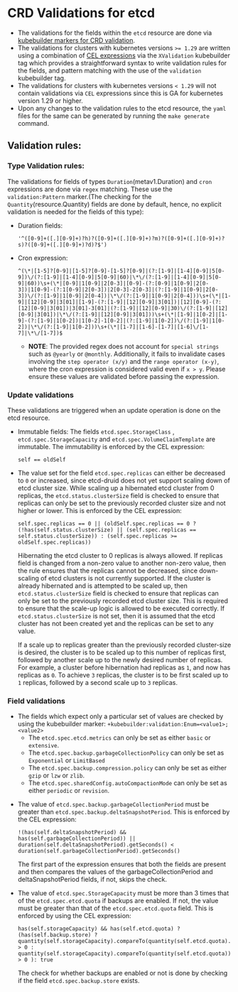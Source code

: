 # CRD Validations for etcd

* The validations for the fields within the `etcd` resource are done via [kubebuilder markers for CRD validation](https://book.kubebuilder.io/reference/markers/crd-validation). 
* The validations for clusters with kubernetes versions `>= 1.29` are written using a combination of [CEL expressions](https://kubernetes.io/docs/reference/using-api/cel/) via the `XValidation` kubebuilder tag which provides a straightforward syntax to write validation rules for the fields, and pattern matching with the use of the `validation` kubebuilder tag.
* The validations for clusters with kubernetes versions `< 1.29` will not contain validations via `CEL` expressions since this is GA for kubernetes version 1.29 or higher.
* Upon any changes to the validation rules to the etcd resource, the `yaml` files for the same can be generated by running the `make generate` command.

## Validation rules:
### Type Validation rules:
The validations for fields of types `Duration`(metav1.Duration) and `cron` expressions are done via `regex` matching. These use the `validation:Pattern` marker.(The checking for the `Quantity`(resource.Quantity) fields are done by default, hence, no explicit validation is needed for the fields of this type):
* Duration fields: 
  ```
  '^([0-9]+([.][0-9]+)?h)?([0-9]+([.][0-9]+)?m)?([0-9]+([.][0-9]+)?s)?([0-9]+([.][0-9]+)?d)?$')
  ```
* Cron expression:
  ```
  ^(\*|[1-5]?[0-9]|[1-5]?[0-9]-[1-5]?[0-9]|(?:[1-9]|[1-4][0-9]|5[0-9])\/(?:[1-9]|[1-4][0-9]|5[0-9]|60)|\*\/(?:[1-9]|[1-4][0-9]|5[0-9]|60))\s+(\*|[0-9]|1[0-9]|2[0-3]|[0-9]-(?:[0-9]|1[0-9]|2[0-3])|1[0-9]-(?:1[0-9]|2[0-3])|2[0-3]-2[0-3]|(?:[1-9]|1[0-9]|2[0-3])\/(?:[1-9]|1[0-9]|2[0-4])|\*\/(?:[1-9]|1[0-9]|2[0-4]))\s+(\*|[1-9]|[12][0-9]|3[01]|[1-9]-(?:[1-9]|[12][0-9]|3[01])|[12][0-9]-(?:[12][0-9]|3[01])|3[01]-3[01]|(?:[1-9]|[12][0-9]|30)\/(?:[1-9]|[12][0-9]|3[01])|\*\/(?:[1-9]|[12][0-9]|3[01]))\s+(\*|[1-9]|1[0-2]|[1-9]-(?:[1-9]|1[0-2])|1[0-2]-1[0-2]|(?:[1-9]|1[0-2])\/(?:[1-9]|1[0-2])|\*\/(?:[1-9]|1[0-2]))\s+(\*|[1-7]|[1-6]-[1-7]|[1-6]\/[1-7]|\*\/[1-7])$
  ```

    * **NOTE**: The provided regex does not account for `special strings` such as `@yearly` or `@monthly`. Additionally, it fails to invalidate cases involving the `step operator (x/y)` and the `range operator (x-y)`, where the cron expression is considered valid even if `x > y`. Please ensure these values are validated before passing the expression.

### Update validations
These validations are triggered when an update operation is done on the etcd resource.
* Immutable fields: The fields `etcd.spec.StorageClass` , `etcd.spec.StorageCapacity` and `etcd.spec.VolumeClaimTemplate` are immutable. The immutability is enforced by the CEL expression:
  ```
  self == oldSelf
  ```

* The value set for the field `etcd.spec.replicas` can either be decreased to `0` or increased, since etcd-druid does not yet support scaling down of etcd cluster size. While scaling up a hibernated etcd cluster from 0 replicas, the `etcd.status.clusterSize` field is checked to ensure that replicas can only be set to the previously recorded cluster size and not higher or lower. This is enforced by the CEL expression:
  ```
  self.spec.replicas == 0 || (oldSelf.spec.replicas == 0 ? (!has(self.status.clusterSize) || (self.spec.replicas == self.status.clusterSize)) : (self.spec.replicas >= oldSelf.spec.replicas))
  ```
  Hibernating the etcd cluster to 0 replicas is always allowed. If replicas field is changed from a non-zero value to another non-zero value, then the rule ensures that the replicas cannot be decreased, since down-scaling of etcd clusters is not currently supported. If the cluster is already hibernated and is attempted to be scaled up, then `etcd.status.clusterSize` field is checked to ensure that replicas can only be set to the previously recorded etcd cluster size. This is required to ensure that the scale-up logic is allowed to be executed correctly. If `etcd.status.clusterSize` is not set, then it is assumed that the etcd cluster has not been created yet and the replicas can be set to any value.

  If a scale up to replicas greater than the previously recorded cluster-size is desired, the cluster is to be scaled up to this number of replicas first, followed by another scale up to the newly desired number of replicas. For example, a cluster before hibernation had replicas as `1`, and now has replicas as `0`. To achieve `3` replicas, the cluster is to be first scaled up to `1` replicas, followed by a second scale up to `3` replicas.

### Field validations
- The fields which expect only a particular set of values are checked by using the kubebuilder marker: `+kubebuilder:validation:Enum=<value1>;<value2>`
    * The `etcd.spec.etcd.metrics` can only be set as either `basic` or `extensive`.
    * The `etcd.spec.backup.garbageCollectionPolicy` can only be set as `Exponential` or `LimitBased`
    * The `etcd.spec.backup.compression.policy` can only be set as either `gzip` or `lzw` or `zlib`.
    * The `etcd.spec.sharedConfig.autoCompactionMode` can only be set as either `periodic` or `revision`.


* The value of `etcd.spec.backup.garbageCollectionPeriod` must be greater than `etcd.spec.backup.deltaSnapshotPeriod`. This is enforced by the CEL expression:
  ```
  !(has(self.deltaSnapshotPeriod) && has(self.garbageCollectionPeriod)) || duration(self.deltaSnapshotPeriod).getSeconds() < duration(self.garbageCollectionPeriod).getSeconds()
  ```
  The first part of the expression ensures that both the fields are present and then compares the values of the garbageCollectionPeriod and deltaSnapshotPeriod fields, if not, skips the check.

* The value of `etcd.spec.StorageCapacity` must be more than 3 times that of the `etcd.spec.etcd.quota` if backups are enabled. If not, the value must be greater than that of the `etcd.spec.etcd.quota` field. This is enforced by using the CEL expression:
  ```
  has(self.storageCapacity) && has(self.etcd.quota) ? (has(self.backup.store) ? quantity(self.storageCapacity).compareTo(quantity(self.etcd.quota).add(quantity(self.etcd.quota)).add(quantity(self.etcd.quota))) > 0 : quantity(self.storageCapacity).compareTo(quantity(self.etcd.quota)) > 0 ): true
  ```
  The check for whether backups are enabled or not is done by checking if the field `etcd.spec.backup.store` exists.